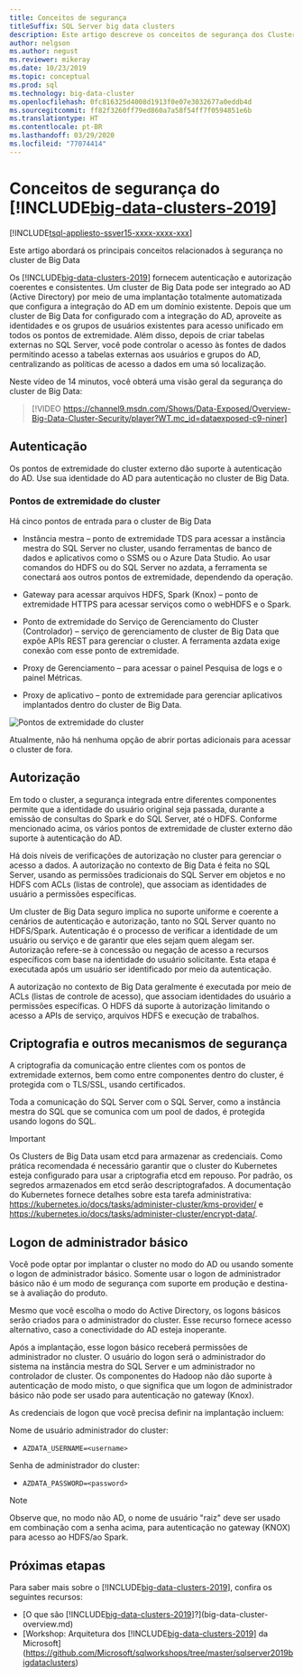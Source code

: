 ```yaml
---
title: Conceitos de segurança
titleSuffix: SQL Server big data clusters
description: Este artigo descreve os conceitos de segurança dos Clusters de Big Data do SQL Server. Esse conteúdo inclui a descrição dos pontos de extremidade e da autenticação do cluster.
author: nelgson
ms.author: negust
ms.reviewer: mikeray
ms.date: 10/23/2019
ms.topic: conceptual
ms.prod: sql
ms.technology: big-data-cluster
ms.openlocfilehash: 0fc816325d4008d1913f0e07e3032677a0eddb4d
ms.sourcegitcommit: ff82f3260ff79ed860a7a58f54ff7f0594851e6b
ms.translationtype: HT
ms.contentlocale: pt-BR
ms.lasthandoff: 03/29/2020
ms.locfileid: "77074414"
---
```

# <a name="security-concepts-for-big-data-clusters-2019"></a>Conceitos de segurança do [!INCLUDE[big-data-clusters-2019](../includes/ssbigdataclusters-ss-nover.md)]

[!INCLUDE[tsql-appliesto-ssver15-xxxx-xxxx-xxx](../includes/tsql-appliesto-ssver15-xxxx-xxxx-xxx.md)]

Este artigo abordará os principais conceitos relacionados à segurança no cluster de Big Data

Os [!INCLUDE[big-data-clusters-2019](../includes/ssbigdataclusters-ss-nover.md)] fornecem autenticação e autorização coerentes e consistentes. Um cluster de Big Data pode ser integrado ao AD (Active Directory) por meio de uma implantação totalmente automatizada que configura a integração do AD em um domínio existente. Depois que um cluster de Big Data for configurado com a integração do AD, aproveite as identidades e os grupos de usuários existentes para acesso unificado em todos os pontos de extremidade. Além disso, depois de criar tabelas externas no SQL Server, você pode controlar o acesso às fontes de dados permitindo acesso a tabelas externas aos usuários e grupos do AD, centralizando as políticas de acesso a dados em uma só localização.

Neste vídeo de 14 minutos, você obterá uma visão geral da segurança do cluster de Big Data:

> [!VIDEO https://channel9.msdn.com/Shows/Data-Exposed/Overview-Big-Data-Cluster-Security/player?WT.mc_id=dataexposed-c9-niner]


## <a name="authentication"></a>Autenticação

Os pontos de extremidade do cluster externo dão suporte à autenticação do AD. Use sua identidade do AD para autenticação no cluster de Big Data.

### <a name="cluster-endpoints"></a>Pontos de extremidade do cluster

Há cinco pontos de entrada para o cluster de Big Data

* Instância mestra – ponto de extremidade TDS para acessar a instância mestra do SQL Server no cluster, usando ferramentas de banco de dados e aplicativos como o SSMS ou o Azure Data Studio. Ao usar comandos do HDFS ou do SQL Server no azdata, a ferramenta se conectará aos outros pontos de extremidade, dependendo da operação.

* Gateway para acessar arquivos HDFS, Spark (Knox) – ponto de extremidade HTTPS para acessar serviços como o webHDFS e o Spark.

* Ponto de extremidade do Serviço de Gerenciamento do Cluster (Controlador) – serviço de gerenciamento de cluster de Big Data que expõe APIs REST para gerenciar o cluster. A ferramenta azdata exige conexão com esse ponto de extremidade.

* Proxy de Gerenciamento – para acessar o painel Pesquisa de logs e o painel Métricas.

* Proxy de aplicativo – ponto de extremidade para gerenciar aplicativos implantados dentro do cluster de Big Data.

![Pontos de extremidade do cluster](media/concept-security/cluster_endpoints.png)

Atualmente, não há nenhuma opção de abrir portas adicionais para acessar o cluster de fora.

## <a name="authorization"></a>Autorização

Em todo o cluster, a segurança integrada entre diferentes componentes permite que a identidade do usuário original seja passada, durante a emissão de consultas do Spark e do SQL Server, até o HDFS. Conforme mencionado acima, os vários pontos de extremidade de cluster externo dão suporte à autenticação do AD.

Há dois níveis de verificações de autorização no cluster para gerenciar o acesso a dados. A autorização no contexto de Big Data é feita no SQL Server, usando as permissões tradicionais do SQL Server em objetos e no HDFS com ACLs (listas de controle), que associam as identidades de usuário a permissões específicas.

Um cluster de Big Data seguro implica no suporte uniforme e coerente a cenários de autenticação e autorização, tanto no SQL Server quanto no HDFS/Spark. Autenticação é o processo de verificar a identidade de um usuário ou serviço e de garantir que eles sejam quem alegam ser. Autorização refere-se à concessão ou negação de acesso a recursos específicos com base na identidade do usuário solicitante. Esta etapa é executada após um usuário ser identificado por meio da autenticação.

A autorização no contexto de Big Data geralmente é executada por meio de ACLs (listas de controle de acesso), que associam identidades do usuário a permissões específicas. O HDFS dá suporte à autorização limitando o acesso a APIs de serviço, arquivos HDFS e execução de trabalhos.

## <a name="encryption-and-other-security-mechanisms"></a>Criptografia e outros mecanismos de segurança

A criptografia da comunicação entre clientes com os pontos de extremidade externos, bem como entre componentes dentro do cluster, é protegida com o TLS/SSL, usando certificados.

Toda a comunicação do SQL Server com o SQL Server, como a instância mestra do SQL que se comunica com um pool de dados, é protegida usando logons do SQL.

> [!IMPORTANT]
>  Os Clusters de Big Data usam etcd para armazenar as credenciais. Como prática recomendada é necessário garantir que o cluster do Kubernetes esteja configurado para usar a criptografia etcd em repouso. Por padrão, os segredos armazenados em etcd serão descriptografados. A documentação do Kubernetes fornece detalhes sobre esta tarefa administrativa: https://kubernetes.io/docs/tasks/administer-cluster/kms-provider/ e https://kubernetes.io/docs/tasks/administer-cluster/encrypt-data/.


## <a name="basic-administrator-login"></a>Logon de administrador básico

Você pode optar por implantar o cluster no modo do AD ou usando somente o logon de administrador básico. Somente usar o logon de administrador básico não é um modo de segurança com suporte em produção e destina-se à avaliação do produto.

Mesmo que você escolha o modo do Active Directory, os logons básicos serão criados para o administrador do cluster. Esse recurso fornece acesso alternativo, caso a conectividade do AD esteja inoperante.

Após a implantação, esse logon básico receberá permissões de administrador no cluster. O usuário do logon será o administrador do sistema na instância mestra do SQL Server e um administrador no controlador de cluster.
Os componentes do Hadoop não dão suporte à autenticação de modo misto, o que significa que um logon de administrador básico não pode ser usado para autenticação no gateway (Knox).

As credenciais de logon que você precisa definir na implantação incluem:

Nome de usuário administrador do cluster:
 + `AZDATA_USERNAME=<username>`

Senha de administrador do cluster:  
 + `AZDATA_PASSWORD=<password>`

> [!NOTE]
> Observe que, no modo não AD, o nome de usuário "raiz" deve ser usado em combinação com a senha acima, para autenticação no gateway (KNOX) para acesso ao HDFS/ao Spark.

## <a name="next-steps"></a>Próximas etapas

Para saber mais sobre o [!INCLUDE[big-data-clusters-2019](../includes/ssbigdataclusters-ss-nover.md)], confira os seguintes recursos:

- [O que são [!INCLUDE[big-data-clusters-2019](../includes/ssbigdataclusters-ver15.md)]?](big-data-cluster-overview.md)
- [Workshop: Arquitetura dos [!INCLUDE[big-data-clusters-2019](../includes/ssbigdataclusters-ss-nover.md)] da Microsoft](https://github.com/Microsoft/sqlworkshops/tree/master/sqlserver2019bigdataclusters)
